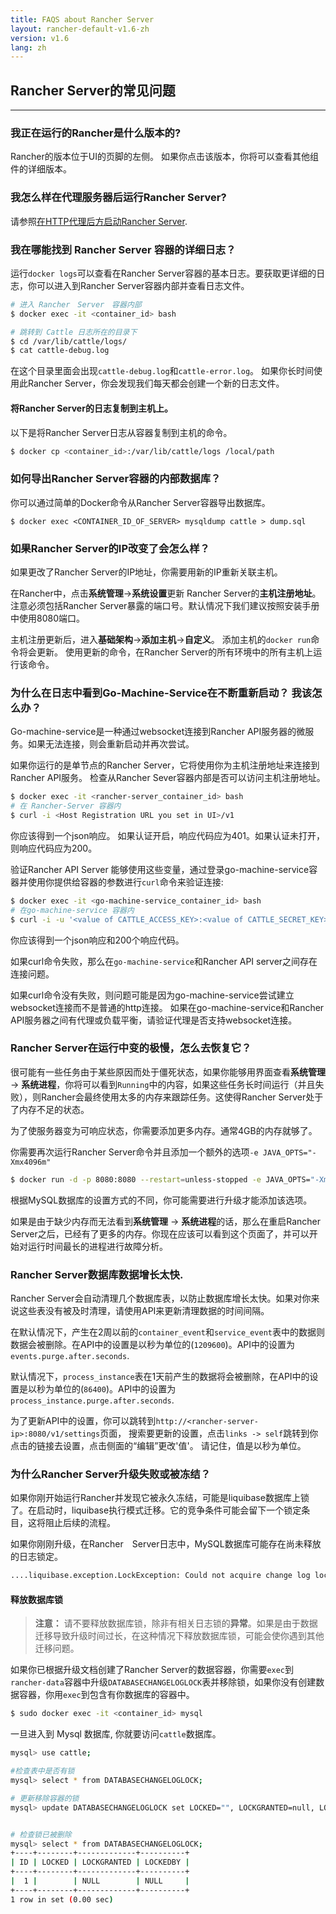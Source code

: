 ```yaml
---
title: FAQS about Rancher Server
layout: rancher-default-v1.6-zh
version: v1.6
lang: zh
---
```


## Rancher Server的常见问题
---

### 我正在运行的Rancher是什么版本的?

Rancher的版本位于UI的页脚的左侧。 如果你点击该版本，你将可以查看其他组件的详细版本。

### 我怎么样在代理服务器后运行Rancher Server?

请参照[在HTTP代理后方启动Rancher Server]({{site.baseurl}}/rancher/{{page.version}}/{{page.lang}}/installing-rancher/installing-server/#在http代理后方启动-rancher-server).

<a id="server-logs"></a>

### 我在哪能找到 Rancher Server 容器的详细日志？

运行`docker logs`可以查看在Rancher Server容器的基本日志。要获取更详细的日志，你可以进入到Rancher Server容器内部并查看日志文件。

```bash
# 进入 Rancher　Server　容器内部
$ docker exec -it <container_id> bash

# 跳转到 Cattle 日志所在的目录下
$ cd /var/lib/cattle/logs/
$ cat cattle-debug.log
```

在这个目录里面会出现`cattle-debug.log`和`cattle-error.log`。 如果你长时间使用此Rancher Server，你会发现我们每天都会创建一个新的日志文件。

#### 将Rancher Server的日志复制到主机上。

以下是将Rancher Server日志从容器复制到主机的命令。

```bash
$ docker cp <container_id>:/var/lib/cattle/logs /local/path
```

### 如何导出Rancher Server容器的内部数据库？

你可以通过简单的Docker命令从Rancher Server容器导出数据库。

```
$ docker exec <CONTAINER_ID_OF_SERVER> mysqldump cattle > dump.sql
```

### 如果Rancher Server的IP改变了会怎么样？

如果更改了Rancher Server的IP地址，你需要用新的IP重新关联主机。

在Rancher中，点击**系统管理**->**系统设置**更新 Rancher Server的**主机注册地址**。注意必须包括Rancher Server暴露的端口号。默认情况下我们建议按照安装手册中使用8080端口。

主机注册更新后，进入**基础架构**->**添加主机**->**自定义**。 添加主机的`docker run`命令将会更新。 使用更新的命令，在Rancher Server的所有环境中的所有主机上运行该命令。

### 为什么在日志中看到Go-Machine-Service在不断重新启动？ 我该怎么办？

Go-machine-service是一种通过websocket连接到Rancher API服务器的微服务。如果无法连接，则会重新启动并再次尝试。

如果你运行的是单节点的Rancher Server，它将使用你为主机注册地址来连接到Rancher API服务。 检查从Rancher Sever容器内部是否可以访问主机注册地址。

```bash
$ docker exec -it <rancher-server_container_id> bash
# 在 Rancher-Server 容器内
$ curl -i <Host Registration URL you set in UI>/v1
```
你应该得到一个json响应。 如果认证开启，响应代码应为401。如果认证未打开，则响应代码应为200。

验证Rancher API Server 能够使用这些变量，通过登录go-machine-service容器并使用你提供给容器的参数进行`curl`命令来验证连接:

```bash
$ docker exec -it <go-machine-service_container_id> bash
# 在go-machine-service 容器内
$ curl -i -u '<value of CATTLE_ACCESS_KEY>:<value of CATTLE_SECRET_KEY>' <value of CATTLE_URL>
```

你应该得到一个json响应和200个响应代码。

如果curl命令失败，那么在`go-machine-service`和Rancher API server之间存在连接问题。

如果curl命令没有失败，则问题可能是因为go-machine-service尝试建立websocket连接而不是普通的http连接。 如果在go-machine-service和Rancher API服务器之间有代理或负载平衡，请验证代理是否支持websocket连接。

### Rancher Server在运行中变的极慢，怎么去恢复它？

很可能有一些任务由于某些原因而处于僵死状态，如果你能够用界面查看**系统管理** -> **系统进程**，你将可以看到`Running`中的内容，如果这些任务长时间运行（并且失败），则Rancher会最终使用太多的内存来跟踪任务。这使得Rancher Server处于了内存不足的状态。

为了使服务器变为可响应状态，你需要添加更多内存。通常4GB的内存就够了。

你需要再次运行Rancher Server命令并且添加一个额外的选项`-e JAVA_OPTS="-Xmx4096m"`

```bash
$ docker run -d -p 8080:8080 --restart=unless-stopped -e JAVA_OPTS="-Xmx4096m" rancher/server
```

根据MySQL数据库的设置方式的不同，你可能需要进行升级才能添加该选项。

如果是由于缺少内存而无法看到**系统管理** -> **系统进程**的话，那么在重启Rancher Server之后，已经有了更多的内存。你现在应该可以看到这个页面了，并可以开始对运行时间最长的进程进行故障分析。

###  Rancher Server数据库数据增长太快.

Rancher Server会自动清理几个数据库表，以防止数据库增长太快。如果对你来说这些表没有被及时清理，请使用API来更新清理数据的时间间隔。

在默认情况下，产生在2周以前的`container_event`和`service_event`表中的数据则数据会被删除。在API中的设置是以秒为单位的(`1209600`)。API中的设置为`events.purge.after.seconds`.

默认情况下，`process_instance`表在1天前产生的数据将会被删除，在API中的设置是以秒为单位的(`86400`)。API中的设置为`process_instance.purge.after.seconds`.

为了更新API中的设置，你可以跳转到`http://<rancher-server-ip>:8080/v1/settings`页面， 搜索要更新的设置，点击`links -> self`跳转到你点击的链接去设置，点击侧面的“编辑”更改'值'。 请记住，值是以秒为单位。

<a id="databaselock"></a>

### 为什么Rancher Server升级失败或被冻结？

如果你刚开始运行Rancher并发现它被永久冻结，可能是liquibase数据库上锁了。在启动时，liquibase执行模式迁移。它的竞争条件可能会留下一个锁定条目，这将阻止后续的流程。

如果你刚刚升级，在Rancher　Server日志中，MySQL数据库可能存在尚未释放的日志锁定。

```bash
....liquibase.exception.LockException: Could not acquire change log lock. Currently locked by <container_ID>
```

#### 释放数据库锁

> **注意：** 请不要释放数据库锁，除非有相关日志锁的**异常**。如果是由于数据迁移导致升级时间过长，在这种情况下释放数据库锁，可能会使你遇到其他迁移问题。

如果你已根据升级文档创建了Rancher Server的数据容器，你需要`exec`到`rancher-data`容器中升级`DATABASECHANGELOGLOCK`表并移除锁，如果你没有创建数据容器，你用`exec`到包含有你数据库的容器中。

```bash
$ sudo docker exec -it <container_id> mysql
```

一旦进入到 Mysql 数据库, 你就要访问`cattle`数据库。

```bash
mysql> use cattle;

#检查表中是否有锁
mysql> select * from DATABASECHANGELOGLOCK;

# 更新移除容器的锁
mysql> update DATABASECHANGELOGLOCK set LOCKED="", LOCKGRANTED=null, LOCKEDBY=null where ID=1;


# 检查锁已被删除
mysql> select * from DATABASECHANGELOGLOCK;
+----+--------+-------------+----------+
| ID | LOCKED | LOCKGRANTED | LOCKEDBY |
+----+--------+-------------+----------+
|  1 |        | NULL        | NULL     |
+----+--------+-------------+----------+
1 row in set (0.00 sec)
```
